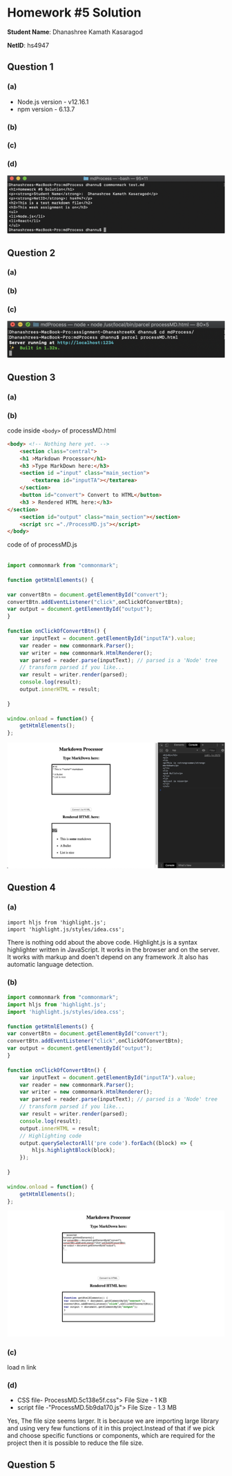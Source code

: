 # Homework #5 Solution
**Student Name**:  Dhanashree Kamath Kasaragod

**NetID**: hs4947

## Question 1
### (a)
* Node.js version - v12.16.1
* npm version - 6.13.7


### (b)


### (c)


### (d)
![Screen Shot](images/ScreenShot29.png)


## Question 2 

### (a)


### (b)


### (c)

![Screen Shot](images/ScreenShot30.png)

## Question 3

### (a)   

### (b)
code inside ```<body>```  of processMD.html 
``` html
<body> <!-- Nothing here yet. -->
	<section class="central">
	<h1 >Markdown Processor</h1>
	<h3 >Type MarkDown here:</h3>
	<section id ="input" class="main_section">
		<textarea id="inputTA"></textarea>
	</section>
	<button id="convert"> Convert to HTML</button>
	<h3 > Rendered HTML here:</h3>
</section>
	<section id="output" class="main_section"></section>
	<script src ="./ProcessMD.js"></script>
</body>
```
code of  of processMD.js 
``` javascript

import commonmark from "commonmark";

function getHtmlElements() {

var convertBtn = document.getElementById("convert");
convertBtn.addEventListener("click",onClickOfConvertBtn);
var output = document.getElementById("output");
}

function onClickOfConvertBtn() {
	var inputText = document.getElementById("inputTA").value;
	var reader = new commonmark.Parser();
	var writer = new commonmark.HtmlRenderer();
    var parsed = reader.parse(inputText); // parsed is a 'Node' tree
	// transform parsed if you like...
	var result = writer.render(parsed);
	console.log(result);
	output.innerHTML = result;
 
}

window.onload = function() {
	getHtmlElements();
};
```
![Screen Shot](images/ScreenShot31.png)


## Question 4

### (a)
```
import hljs from 'highlight.js';
import 'highlight.js/styles/idea.css';
```
There is nothing odd about the above code. Highlight.js is a syntax highlighter written in JavaScript. It works in the browser and on the server. It works with markup and doen't depend on any framework .It also has automatic language detection.

### (b)

``` javascript
import commonmark from "commonmark";
import hljs from 'highlight.js';
import 'highlight.js/styles/idea.css';

function getHtmlElements() {
var convertBtn = document.getElementById("convert");
convertBtn.addEventListener("click",onClickOfConvertBtn);
var output = document.getElementById("output");
}

function onClickOfConvertBtn() {
	var inputText = document.getElementById("inputTA").value;
	var reader = new commonmark.Parser();
	var writer = new commonmark.HtmlRenderer();
    var parsed = reader.parse(inputText); // parsed is a 'Node' tree
	// transform parsed if you like...
	var result = writer.render(parsed);
	console.log(result);
	output.innerHTML = result;
	// Highlighting code
	output.querySelectorAll('pre code').forEach((block) => {
		hljs.highlightBlock(block);
	});
 
}

window.onload = function() {
	getHtmlElements();
};
```
![Screen Shot](images/ScreenShot32.png)

### (c)
load n link
### (d)
* CSS file- ProcessMD.5c138e5f.css"> 
File Size - 1 KB
* script file -"ProcessMD.5b9da170.js"> 
File Size - 1.3 MB

Yes, The file size seems larger. It is because we are importing large library and using very few functions of it in this project.Instead of that if we pick and choose specific functions or components, which are required for the project then it is possible to reduce the file size.


## Question 5

